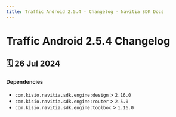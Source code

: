 ```yaml
---
title: Traffic Android 2.5.4 - Changelog - Navitia SDK Docs
---
```


# Traffic Android 2.5.4 Changelog

<h2>🗓 26 Jul 2024</h2>

#### Dependencies
- `com.kisio.navitia.sdk.engine:design` > `2.16.0`
- `com.kisio.navitia.sdk.engine:router` > `2.5.0`
- `com.kisio.navitia.sdk.engine:toolbox` > `1.16.0`
